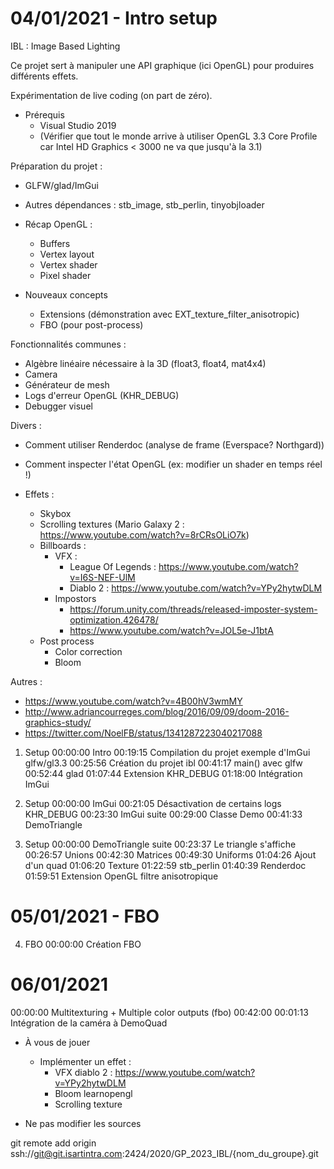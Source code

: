 
# 04/01/2021 - Intro setup

IBL : Image Based Lighting

Ce projet sert à manipuler une API graphique (ici OpenGL) pour produires différents effets.

Expérimentation de live coding (on part de zéro).

- Prérequis
  - Visual Studio 2019
  - (Vérifier que tout le monde arrive à utiliser OpenGL 3.3 Core Profile car Intel HD Graphics < 3000 ne va que jusqu'à la 3.1)

Préparation du projet :
 - GLFW/glad/ImGui
 - Autres dépendances : stb_image, stb_perlin, tinyobjloader

- Récap OpenGL :
  - Buffers
  - Vertex layout
  - Vertex shader
  - Pixel shader

- Nouveaux concepts
  - Extensions (démonstration avec EXT_texture_filter_anisotropic)
  - FBO (pour post-process)

Fonctionnalités communes :
 - Algèbre linéaire nécessaire à la 3D (float3, float4, mat4x4)
 - Camera
 - Générateur de mesh
 - Logs d'erreur OpenGL (KHR_DEBUG)
 - Debugger visuel

Divers :
 - Comment utiliser Renderdoc (analyse de frame (Everspace? Northgard))
 - Comment inspecter l'état OpenGL (ex: modifier un shader en temps réel !)

- Effets :
  - Skybox
  - Scrolling textures (Mario Galaxy 2 : https://www.youtube.com/watch?v=8rCRsOLiO7k)
  - Billboards :
    - VFX :
      - League Of Legends : https://www.youtube.com/watch?v=I6S-NEF-UlM
      - Diablo 2 : https://www.youtube.com/watch?v=YPy2hytwDLM
    - Impostors
      - https://forum.unity.com/threads/released-imposter-system-optimization.426478/
      - https://www.youtube.com/watch?v=JOL5e-J1btA
  - Post process
    - Color correction
    - Bloom

Autres :
 - https://www.youtube.com/watch?v=4B00hV3wmMY
 - http://www.adriancourreges.com/blog/2016/09/09/doom-2016-graphics-study/
 - https://twitter.com/NoelFB/status/1341287223040217088

1. Setup
00:00:00 Intro
00:19:15 Compilation du projet exemple d'ImGui glfw/gl3.3
00:25:56 Création du projet ibl
00:41:17 main() avec glfw
00:52:44 glad
01:07:44 Extension KHR_DEBUG
01:18:00 Intégration ImGui

2. Setup
00:00:00 ImGui
00:21:05 Désactivation de certains logs KHR_DEBUG
00:23:30 ImGui suite
00:29:00 Classe Demo
00:41:33 DemoTriangle

3. Setup
00:00:00 DemoTriangle suite
00:23:37 Le triangle s'affiche
00:26:57 Unions
00:42:30 Matrices
00:49:30 Uniforms
01:04:26 Ajout d'un quad
01:06:20 Texture
01:22:59 stb_perlin
01:40:39 Renderdoc
01:59:51 Extension OpenGL filtre anisotropique

# 05/01/2021 - FBO

4. FBO
00:00:00 Création FBO

# 06/01/2021
00:00:00 Multitexturing + Multiple color outputs (fbo)
00:42:00 
00:01:13 Intégration de la caméra à DemoQuad

- À vous de jouer
  - Implémenter un effet :
    - VFX diablo 2 : https://www.youtube.com/watch?v=YPy2hytwDLM
    - Bloom learnopengl
    - Scrolling texture

- Ne pas modifier les sources

git remote add origin ssh://git@git.isartintra.com:2424/2020/GP_2023_IBL/{nom_du_groupe}.git